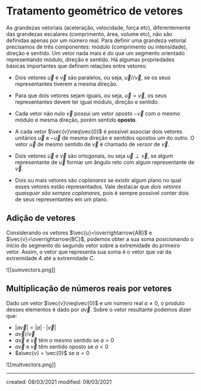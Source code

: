 # Tratamento geométrico de vetores
As grandezas vetoriais (aceleração, velocidade, força etc), diferentemente das grandezas escalares (comprimento, área, volume etc), não são definidas apenas por um número real. Para definir uma grandeza vetorial precisamos de três componentes: módulo (comprimento ou intensidade), direção e sentido.
Um vetor nada mais é do que um segmento orientado representando módulo, direção e sentido. Há algumas propriedades básicas importantes que definem relações entre vetores:
- Dois vetores $\vec{u}$ e $\vec{v}$ são paralelos, ou seja, $\vec{u}//\vec{v}$, se os seus representantes tiverem a mesma direção. 

- Para que dois vetores sejam iguais, ou seja, $\vec{u}=\vec{v}$, os seus representantes devem ter igual módulo, direção e sentido.

- Cada vetor não nulo $\vec{v}$ possui um vetor *oposto* $-\vec{v}$ com o mesmo módulo e mesma direção, porém sentido **oposto**.

- A cada vetor $\vec{v}\neq\vec{0}$ é possível associar dois vetores unitários $\vec{u}$ e $-\vec{u}$ de mesma direção e sentidos opostos um do outro. O vetor $\vec{u}$ de mesmo sentido de $\vec{v}$ é chamado de *versor* de $\vec{v}$.

- Dois vetores $\vec{u}$ e $\vec{v}$ são ortogonais, ou seja $\vec{u}\perp\vec{v}$, se algum representante de $\vec{u}$ formar um ângulo reto com algum representante de $\vec{v}$.

- Dois ou mais vetores são *coplanares* se existir algum plano no qual esses vetores estão representados. Vale destacar que *dois vetores quaisquer são sempre coplanares*, pois é sempre possível conter dois de seus representantes em um plano.

## Adição de vetores
Considerando os vetores $\vec{u}=\overrightarrow{AB}$ e $\vec{v}=\overrightarrow{BC}$, podemos obter a sua soma posicionando o ínicio do segmento do segundo vetor sobre a extremidade do primeiro vetor. Assim, o vetor que representa sua soma é o vetor que vai da extremidade $A$ até a extremidade $C$.

![[sumvectors.png]]

## Multiplicação de números reais por vetores
Dado um vetor $\vec{v}\neq\vec{0}$ e um número real $a\neq0$, o produto desses elementos é dado por $a\vec{v}$. Sobre o vetor resultante podemos dizer que:
- $|a\vec{v}| = |a|\cdot|\vec{v}|$ 
- $a\vec{v} // \vec{v}$ 
- $a\vec{v}$ e $\vec{v}$ têm o mesmo sentido se $a>0$
- $a\vec{v}$ e $\vec{v}$ têm sentido oposto se $a<0$
- $a\vec{v} = \vec{0}$ se $a=0$

![[multvectors.png]]

---

created: 08/03/2021
modified: 08/03/2021
